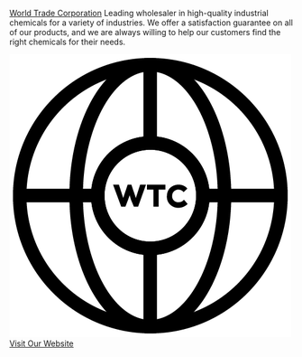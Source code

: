 [World Trade Corporation](https://worldtradecorporation.in)
Leading wholesaler in high-quality industrial chemicals for a variety of industries. We offer a satisfaction guarantee on all of our products, and we are always willing to help our customers find the right chemicals for their needs.

![WTC](https://raw.githubusercontent.com/kishorwtc/kishorwtc.github.io/main/icon.png)
[Visit Our Website](https://worldtradecorporation.in)